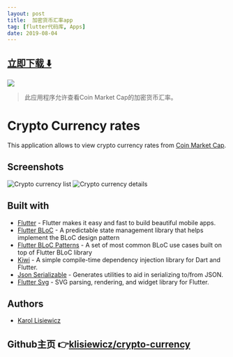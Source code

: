 ```yaml
---
layout: post
title:  加密货币汇率app
tag: [flutter代码库, Apps]
date: 2019-08-04
---
```


 


## [立即下载 ️⬇️ ](https://codeload.github.com/klisiewicz/crypto-currency/zip/master) 


 
![](https://flutterawesome.com/content/images/2019/07/Crypto-Currency-rates.jpg)
 
>
> 此应用程序允许查看Coin Market Cap的加密货币汇率。
>

 
# Crypto Currency rates

This application allows to view crypto currency rates from [Coin Market Cap](https://coinmarketcap.com).

## Screenshots

![Crypto currency list](/screenshots/crypto-currency-list.png "Crypto currencies list")
![Crypto currency details](/screenshots/crypto-currency-detail.png "Crypto currency details")

## Built with
* [Flutter](https://github.com/flutter/flutter) - Flutter makes it easy and fast to build beautiful mobile apps.
* [Flutter BLoC](https://github.com/felangel/bloc/tree/master/packages/flutter_bloc) - A predictable state management library that helps implement the BLoC design pattern 
* [Flutter BLoC Patterns](https://github.com/klisiewicz/flutter-bloc-patterns) - A set of most common BLoC use cases built on top of Flutter BLoC library
* [Kiwi](https://github.com/letsar/kiwi) - A simple compile-time dependency injection library for Dart and Flutter.
* [Json Serializable](https://github.com/dart-lang/json_serializable) - Generates utilities to aid in serializing to/from JSON.
* [Flutter Svg](https://github.com/dnfield/flutter_svg) - SVG parsing, rendering, and widget library for Flutter.

## Authors

* [Karol Lisiewicz](https://www.linkedin.com/in/karol-lisiewicz/)

## Github主页 👉[klisiewicz/crypto-currency](http://github.com/klisiewicz/crypto-currency)